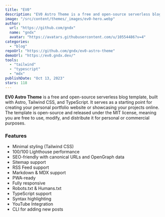 ```yaml
---
title: "EV0"
description: "EV0 Astro Theme is a free and open-source serverless blog template, built with Astro, Tailwind CSS, and TypeScript."
image: "/src/content/themes/_images/ev0-hero.webp"
author:
  url: "https://github.com/gndx"
  name: "gndx"
  avatar: "https://avatars.githubusercontent.com/u/10554486?v=4"
categories:
  - "blog"
repoUrl: "https://github.com/gndx/ev0-astro-theme"
demoUrl: "https://ev0.gndx.dev/"
tools:
  - "tailwind"
  - "typescript"
  - "mdx"
publishDate: "Oct 13, 2023"
stars: 118
---
```


<p>
  <strong>EV0 Astro Theme</strong> is a free and open-source serverless blog template, built with
  Astro, Tailwind CSS, and TypeScript. It serves as a starting point for creating your personal
  portfolio website or showcasing your projects online. The template is open-source and released
  under the MIT license, meaning you are free to use, modify, and distribute it for personal or
  commercial purposes.
</p>
<h3>Features</h3>
<ul>
  <li>Minimal styling (Tailwind CSS)</li>
  <li>100/100 Lighthouse performance</li>
  <li>SEO-friendly with canonical URLs and OpenGraph data</li>
  <li>Sitemap support</li>
  <li>RSS Feed support</li>
  <li>Markdown &amp; MDX support</li>
  <li>PWA-ready</li>
  <li>Fully responsive</li>
  <li>Robots.txt &amp; Humans.txt</li>
  <li>TypeScript support</li>
  <li>Syntax highlighting</li>
  <li>YouTube Integration</li>
  <li>CLI for adding new posts</li>
</ul>
